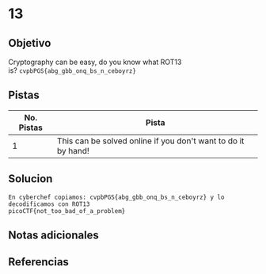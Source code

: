 # 13

## Objetivo
Cryptography can be easy, do you know what ROT13 is? `cvpbPGS{abg_gbb_onq_bs_n_ceboyrz}`

## Pistas

| No. Pistas | Pista                                                         |
| ---------- | ------------------------------------------------------------- |
| 1          | This can be solved online if you don't want to do it by hand! |


## Solucion
```
En cyberchef copiamos: cvpbPGS{abg_gbb_onq_bs_n_ceboyrz} y lo decodificamos con ROT13
picoCTF{not_too_bad_of_a_problem}
```

## Notas adicionales

## Referencias
